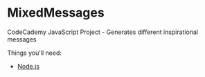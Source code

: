 # MixedMessages
CodeCademy JavaScript Project - Generates different inspirational messages

Things you'll need:
* [Node.js](https://nodejs.org)
